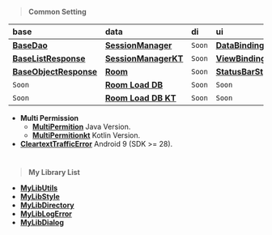 > **Common Setting**

| base                                                                                     | data                                                                              | di     | ui                                                                         | utils  |
|:-----------------------------------------------------------------------------------------|:----------------------------------------------------------------------------------|:-------|:---------------------------------------------------------------------------|:-------|
| [**BaseDao**](https://github.com/gzeinnumer/MyBasePackage#basedao)                       | [**SessionManager**](https://github.com/gzeinnumer/SessionManager)                | `Soon` | [**DataBindingExample**](https://github.com/gzeinnumer/DataBindingExample) | `Soon` |
| [**BaseListResponse**](https://github.com/gzeinnumer/MyBasePackage#baselistresponse)     | [**SessionManagerKT**](https://github.com/gzeinnumer/SessionManager_kt)           | `Soon` | [**ViewBindingExample**](https://github.com/gzeinnumer/ViewBindingExample) | `Soon` |
| [**BaseObjectResponse**](https://github.com/gzeinnumer/MyBasePackage#baseobjectresponse) | [**Room**](https://github.com/gzeinnumer/AndroidJetpackRoom)                      | `Soon` | [**StatusBarStyle**](https://github.com/gzeinnumer/StatusBarStyle)         | `Soon` |
| `Soon`                                                                                   | [**Room Load DB**](https://github.com/gzeinnumer/ExternalRoomReadDbFromFile)      | `Soon` | `Soon`                                                                     | `Soon` |
| `Soon`                                                                                   | [**Room Load DB KT**](https://github.com/gzeinnumer/ExternalRoomReadDbFromFilekt) | `Soon` | `Soon`                                                                     | `Soon` |

- **Multi Permission**
  - [**MultiPermition**](https://github.com/gzeinnumer/MultiPermition) Java Version.
  - [**MultiPermitionkt**](https://github.com/gzeinnumer/MultiPermitionkt)
    Kotlin Version.
- [**CleartextTrafficError**](https://github.com/gzeinnumer/CleartextTrafficError)
  Android 9 (SDK >= 28).

#
> **My Library List**

- [**MyLibUtils**](https://github.com/gzeinnumer/MyLibUtils)
- [**MyLibStyle**](https://github.com/gzeinnumer/MyLibStyle)
- [**MyLibDirectory**](https://github.com/gzeinnumer/MyLibDirectory)
- [**MyLibLogError**](https://github.com/gzeinnumer/MyLibLogError)
- [**MyLibDialog**](https://github.com/gzeinnumer/MyLibDialog)
